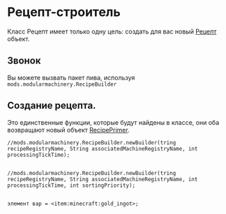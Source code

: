 # Рецепт-строитель

Класс Рецепт имеет только одну цель: создать для вас новый [Рецепт](/Mods/ModularMachinery/Recipes/RecipePrimer/) объект.

## Звонок

Вы можете вызвать пакет пива, используя `mods.modularmachinery.RecipeBuilder`

## Создание рецепта.

Это единственные функции, которые будут найдены в классе, они оба возвращают новый объект [RecipePrimer](/Mods/ModularMachinery/Recipes/RecipePrimer/).

```zenscript
//mods.modularmachinery.RecipeBuilder.newBuilder(tring recipeRegistryName, String associatedMachineRegistryName, int processingTickTime);


//mods.modularmachinery.RecipeBuilder.newBuilder(tring recipeRegistryName, String associatedMachineRegistryName, int processingTickTime, int sortingPriority);


```

```zenscript
элемент вар = <item:minecraft:gold_ingot>;
```